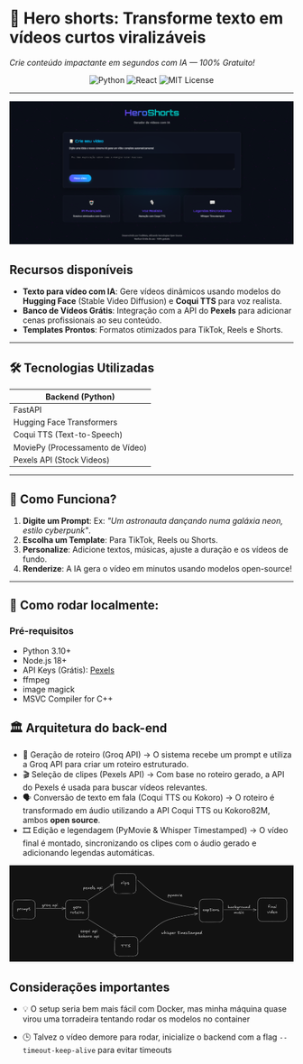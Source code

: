 # 🚀 Hero shorts: **Transforme texto em vídeos curtos viralizáveis**  
*Crie conteúdo impactante em segundos com IA — 100% Gratuito!*

<div align="center">
  <img src="https://img.shields.io/badge/Python-3.10%2B-blue?logo=python" alt="Python">
  <img src="https://img.shields.io/badge/React-18%2B-61DAFB?logo=react" alt="React">
  <img src="https://img.shields.io/badge/License-MIT-green" alt="MIT License">
</div>

---

![App frontend](/backend/assets/front.png)


## **Recursos disponíveis**  
- **Texto para vídeo com IA**: Gere vídeos dinâmicos usando modelos do **Hugging Face** (Stable Video Diffusion) e **Coqui TTS** para voz realista.  
- **Banco de Vídeos Grátis**: Integração com a API do **Pexels** para adicionar cenas profissionais ao seu conteúdo.  
- **Templates Prontos**: Formatos otimizados para TikTok, Reels e Shorts.  

---

## 🛠️ **Tecnologias Utilizadas**  
| **Backend** (Python)           |  
|-------------------------------|
|  FastAPI                     |  
|  Hugging Face Transformers   |  
|  Coqui TTS (Text-to-Speech) |  
|  MoviePy (Processamento de Vídeo) |  
|  Pexels API (Stock Videos)   |  

---

## 🎥 **Como Funciona?**  
1. **Digite um Prompt**: Ex: *"Um astronauta dançando numa galáxia neon, estilo cyberpunk"*.  
2. **Escolha um Template**: Para TikTok, Reels ou Shorts.  
3. **Personalize**: Adicione textos, músicas, ajuste a duração e os vídeos de fundo.
4. **Renderize**: A IA gera o vídeo em minutos usando modelos open-source!  

---

## 🚀 **Como rodar localmente:**  

### **Pré-requisitos**  
- Python 3.10+  
- Node.js 18+  
- API Keys (Grátis): [Pexels](https://www.pexels.com/api/)
- ffmpeg
- image magick
- MSVC Compiler for C++



## 🏛️ Arquitetura do back-end

- 📜 Geração de roteiro (Groq API) → O sistema recebe um prompt e utiliza a Groq API para criar um roteiro estruturado.
- 🎬 Seleção de clipes (Pexels API) → Com base no roteiro gerado, a API do Pexels é usada para buscar vídeos relevantes.
- 🗣️ Conversão de texto em fala (Coqui TTS ou Kokoro) → O roteiro é transformado em áudio utilizando a API Coqui TTS ou Kokoro82M, ambos **open source**.
- 🎞️ Edição e legendagem (PyMovie & Whisper Timestamped) → O vídeo final é montado, sincronizando os clipes com o áudio gerado e adicionando legendas automáticas.

![App architecture](/backend/assets/arq.png)



## Considerações importantes

- 💡 O setup seria bem mais fácil com Docker, mas minha máquina quase virou uma torradeira tentando rodar os modelos no container

- 🕒 Talvez o vídeo demore para rodar, inicialize o backend com a flag `--timeout-keep-alive` para evitar timeouts